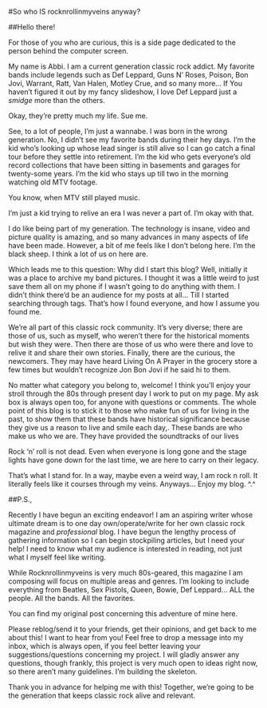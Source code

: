 #So who IS rocknrollinmyveins anyway?

##Hello there! 

For those of you who are curious, this is a side page dedicated to the person behind the computer screen.  

My name is Abbi.  I am a current generation classic rock addict.  My favorite bands include legends such as Def Leppard, Guns N’ Roses, Poison, Bon Jovi, Warrant, Ratt, Van Halen, Motley Crue, and so many more… If You haven’t figured it out by my fancy slideshow, I love Def Leppard just a *smidge* more than the others.

Okay, they’re pretty much my life. Sue me.

See, to a lot of people, I’m just a wannabe.  I was born in the wrong generation.  No, I didn’t see my favorite bands during their hey days.  I’m the kid who’s looking up whose lead singer is still alive so I can go catch a final tour before they settle into retirement.  I’m the kid who gets everyone’s old record collections that have been sitting in basements and garages for twenty-some years.  I’m the kid who stays up till two in the morning watching old MTV footage.

You know, when MTV still played music.

I’m just a kid trying to relive an era I was never a part of.  I’m okay with that. 

I do like being part of my generation. The technology is insane, video and picture quality is amazing, and so many advances in many aspects of life have been made. However, a bit of me feels like I don’t belong here.  I’m the black sheep.  I think a lot of us on here are.

Which leads me to this question: Why did I start this blog?  Well, initially it was a place to archive my band pictures.  I thought it was a little weird to just save them all on my phone if I wasn’t going to do anything with them.  I didn’t think there’d be an audience for my posts at all…  Till I started searching through tags.  That’s how I found everyone, and how I assume you found me.

We’re all part of this classic rock community.  It’s very diverse; there are those of us, such as myself, who weren’t there for the historical moments but wish they were.  Then there are those of us who were there and love to relive it and share their own stories.  Finally, there are the curious, the newcomers.  They may have heard Living On A Prayer in the grocery store a few times but wouldn’t recognize Jon Bon Jovi if he said hi to them.

No matter what category you belong to, welcome!  I think you’ll enjoy your stroll through the 80s through present day I work to put on my page. My ask box is always open too, for anyone with questions or comments.   The whole point of this blog is to stick it to those who make fun of us for living in the past, to show them that these bands have historical significance because they give us a reason to live and smile each day,.  These bands are who make us who we are.  They have provided the soundtracks of our lives  

Rock ‘n’ roll is not dead.  Even when everyone is long gone and the stage lights have gone down for the last time, we are here to carry on their legacy.

That’s what I stand for.  In a way, maybe even a weird way, I am rock n roll.  It literally feels like it courses through my veins.  Anyways…  Enjoy my blog. ^.^

##P.S.,

Recently I have begun an exciting endeavor!  I am an aspiring writer whose ultimate dream is to one day own/operate/write for her own classic rock magazine and *professional* blog.  I have begun the lengthy process of gathering information so I can begin stockpiling articles, but I need your help!  I need to know what my audience is interested in reading, not just what I myself feel like writing.

While Rocknrollinmyveins is very much 80s-geared, this magazine I am composing will focus on multiple areas and genres.  I’m looking to include everything from Beatles, Sex Pistols, Queen, Bowie, Def Leppard…  ALL the people.  All the bands.  All the favorites.

You can find my original post concerning this adventure of mine here.

Please reblog/send it to your friends, get their opinions, and get back to me about this!  I want to hear from you!  Feel free to drop a message into my inbox, which is always open, if you feel better leaving your suggestions/questions concerning my project.  I will gladly answer any questions, though frankly, this project is very much open to ideas right now, so there aren’t many guidelines.  I’m building the skeleton.

Thank you in advance for helping me with this!  Together, we’re going to be the generation that keeps classic rock alive and relevant.
